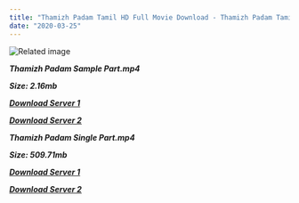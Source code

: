 ```yaml
---
title: "Thamizh Padam Tamil HD Full Movie Download - Thamizh Padam Tamil HD Movie Download"
date: "2020-03-25"
---
```


![Related image](https://m.media-amazon.com/images/M/MV5BOTgwMjBjMzAtNGY4Yi00MzM2LWE1MzAtMWYxOWIwOWMzMmJlXkEyXkFqcGdeQXVyMjYwNDkxNjE@._V1_.jpg)

**_Thamizh Padam Sample Part.mp4_**

**_Size: 2.16mb_**

**_[Download Server 1](http://b2.wetransfer.vip/files/Tamil{8713b6b5f6e59cdcf244c33a3a7a492372c7347c9d869ddefa7d70dd3612d3d9}20Movies/Tamil{8713b6b5f6e59cdcf244c33a3a7a492372c7347c9d869ddefa7d70dd3612d3d9}20Recent{8713b6b5f6e59cdcf244c33a3a7a492372c7347c9d869ddefa7d70dd3612d3d9}20Movies/Thamizh{8713b6b5f6e59cdcf244c33a3a7a492372c7347c9d869ddefa7d70dd3612d3d9}20Padam{8713b6b5f6e59cdcf244c33a3a7a492372c7347c9d869ddefa7d70dd3612d3d9}20(2010)/Thamizh{8713b6b5f6e59cdcf244c33a3a7a492372c7347c9d869ddefa7d70dd3612d3d9}20Padam/Thamizh{8713b6b5f6e59cdcf244c33a3a7a492372c7347c9d869ddefa7d70dd3612d3d9}20Padam{8713b6b5f6e59cdcf244c33a3a7a492372c7347c9d869ddefa7d70dd3612d3d9}20(2010){8713b6b5f6e59cdcf244c33a3a7a492372c7347c9d869ddefa7d70dd3612d3d9}20Sample{8713b6b5f6e59cdcf244c33a3a7a492372c7347c9d869ddefa7d70dd3612d3d9}20(640x360).mp4)_**

**_[Download Server 2](http://b2.wetransfer.vip/files/Tamil{8713b6b5f6e59cdcf244c33a3a7a492372c7347c9d869ddefa7d70dd3612d3d9}20Movies/Tamil{8713b6b5f6e59cdcf244c33a3a7a492372c7347c9d869ddefa7d70dd3612d3d9}20Recent{8713b6b5f6e59cdcf244c33a3a7a492372c7347c9d869ddefa7d70dd3612d3d9}20Movies/Thamizh{8713b6b5f6e59cdcf244c33a3a7a492372c7347c9d869ddefa7d70dd3612d3d9}20Padam{8713b6b5f6e59cdcf244c33a3a7a492372c7347c9d869ddefa7d70dd3612d3d9}20(2010)/Thamizh{8713b6b5f6e59cdcf244c33a3a7a492372c7347c9d869ddefa7d70dd3612d3d9}20Padam/Thamizh{8713b6b5f6e59cdcf244c33a3a7a492372c7347c9d869ddefa7d70dd3612d3d9}20Padam{8713b6b5f6e59cdcf244c33a3a7a492372c7347c9d869ddefa7d70dd3612d3d9}20(2010){8713b6b5f6e59cdcf244c33a3a7a492372c7347c9d869ddefa7d70dd3612d3d9}20Sample{8713b6b5f6e59cdcf244c33a3a7a492372c7347c9d869ddefa7d70dd3612d3d9}20(640x360).mp4)_**

**_Thamizh Padam Single Part.mp4_**

**_Size: 509.71mb_**

**_[Download Server 1](http://b2.wetransfer.vip/files/Tamil{8713b6b5f6e59cdcf244c33a3a7a492372c7347c9d869ddefa7d70dd3612d3d9}20Movies/Tamil{8713b6b5f6e59cdcf244c33a3a7a492372c7347c9d869ddefa7d70dd3612d3d9}20Recent{8713b6b5f6e59cdcf244c33a3a7a492372c7347c9d869ddefa7d70dd3612d3d9}20Movies/Thamizh{8713b6b5f6e59cdcf244c33a3a7a492372c7347c9d869ddefa7d70dd3612d3d9}20Padam{8713b6b5f6e59cdcf244c33a3a7a492372c7347c9d869ddefa7d70dd3612d3d9}20(2010)/Thamizh{8713b6b5f6e59cdcf244c33a3a7a492372c7347c9d869ddefa7d70dd3612d3d9}20Padam/Thamizh{8713b6b5f6e59cdcf244c33a3a7a492372c7347c9d869ddefa7d70dd3612d3d9}20Padam{8713b6b5f6e59cdcf244c33a3a7a492372c7347c9d869ddefa7d70dd3612d3d9}20(2010){8713b6b5f6e59cdcf244c33a3a7a492372c7347c9d869ddefa7d70dd3612d3d9}20Single{8713b6b5f6e59cdcf244c33a3a7a492372c7347c9d869ddefa7d70dd3612d3d9}20Part{8713b6b5f6e59cdcf244c33a3a7a492372c7347c9d869ddefa7d70dd3612d3d9}20(640x360).mp4)_**

**_[Download Server 2](http://b2.wetransfer.vip/files/Tamil{8713b6b5f6e59cdcf244c33a3a7a492372c7347c9d869ddefa7d70dd3612d3d9}20Movies/Tamil{8713b6b5f6e59cdcf244c33a3a7a492372c7347c9d869ddefa7d70dd3612d3d9}20Recent{8713b6b5f6e59cdcf244c33a3a7a492372c7347c9d869ddefa7d70dd3612d3d9}20Movies/Thamizh{8713b6b5f6e59cdcf244c33a3a7a492372c7347c9d869ddefa7d70dd3612d3d9}20Padam{8713b6b5f6e59cdcf244c33a3a7a492372c7347c9d869ddefa7d70dd3612d3d9}20(2010)/Thamizh{8713b6b5f6e59cdcf244c33a3a7a492372c7347c9d869ddefa7d70dd3612d3d9}20Padam/Thamizh{8713b6b5f6e59cdcf244c33a3a7a492372c7347c9d869ddefa7d70dd3612d3d9}20Padam{8713b6b5f6e59cdcf244c33a3a7a492372c7347c9d869ddefa7d70dd3612d3d9}20(2010){8713b6b5f6e59cdcf244c33a3a7a492372c7347c9d869ddefa7d70dd3612d3d9}20Single{8713b6b5f6e59cdcf244c33a3a7a492372c7347c9d869ddefa7d70dd3612d3d9}20Part{8713b6b5f6e59cdcf244c33a3a7a492372c7347c9d869ddefa7d70dd3612d3d9}20(640x360).mp4)_**
